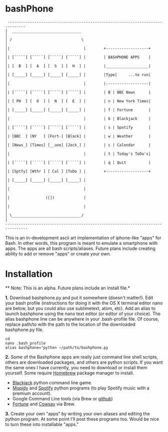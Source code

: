 bashPhone
=========
 
	 ------------------------------------------------------------------------------
	|  _______________________________                                             │
	│ /                               \                                            │
	│|                                 |        +-------------------+              │
	│| [`````] [`````] [`````] [`````] |        | BASHPHONE APPS    |              │
	│| [  B  ] [  A  ] [  S  ] [  H  ] |        |___________________|              │
	│| [_____] [_____] [_____] [_____] |        |Type|     ...to run|              │
	│|                                 |        |-------------------|              │
	│| [`````] [`````] [`````] [`````] |        | B | BBC News      |              │
	│| [ PH  ] [  O  ] [  N  ] [  E  ] |        | n | New York Times|              │
	│| [_____] [_____] [_____] [_____] |        | f | Fortune       |              │
	│|                                 |        | b | Blackjack     |              │
	│| [`````] [`````] [`````] [`````] |        | s | Spotify       |              │
	│| [BBC  ] [NY   ] [Fort-] [Black] |        | w | Weather       |              │
	│| [News_] [Times] [__une] [Jack_] |        | c | Calendar      |              │
	│|                                 |        | t | Today's ToDo's|              │
	│| [`````] [`````] [`````] [`````] |        | q | Quit          |              │
	│| [Sptfy] [Wthr ] [ Cal ] [ToDo ] |        +-------------------+              │
	│| [_____] [_____] [_____] [_____] |                                           │
	│|                                 |                                           │
	│|                ([])             |                                           │
	│|                                 |                                           │
	│ \_______________________________/                                            |
	--------------------------------------------------------------------------------

This is an in-development ascii art implementation of iphone-like "apps" for Bash. In other words, this program is meant to emulate a smartphone with apps. The apps are all bash scripts/aliases. Future plans include creating ability to add or remove "apps" or create your own.

Installation
===================
** Note: This is an alpha. Future plans include an install file.*

**1.**  Download bashphone.py and put it somewhere (doesn't matter!). Edit your bash profile (instructions for doing it with the OS X terminal editor nano are below, but you could also use sublimetext, atom, etc). Add an alias to launch bashphone using the nano text editor (or editor of your choice). The alias bashphone line can be anywhere in your .bash-profile file. Of course, replace path/to with the path to the location of the downloaded bashphone.py file.

    cd
    nano .bash_profile
    alias bashphone="python ~/path/to/bashphone.py

**2.**  Some of the Bashphone apps are really just command line shell scripts, others are downloaded packages, and others are python scripts. If you want the same ones I have currently, you need to download or install them yourself. Some require [Homebrew](http://brew.sh/) package manager to install.

* [Blackjack](https://github.com/michaelrbock/blackjack) python command line game.
* [Mopidy](https://docs.mopidy.com/en/latest/installation/osx/) and [Spotify](https://github.com/mopidy/mopidy-spotify) python programs (to play Spotify music with a premium account).
* Google Command Line tools (via Brew or [github](https://github.com/Homebrew/homebrew/blob/master/Library/Formula/googlecl.rb))
* [Fortune](https://github.com/guivinicius/fortune-api) and [Cowsay](https://gist.github.com/evnm/1308428) via Brew.

**3.**  Create your own "apps" by writing your own aliases and editing the python program. At some point I'll post these programs too. Would be nice to turn these into installable "apps."
 
